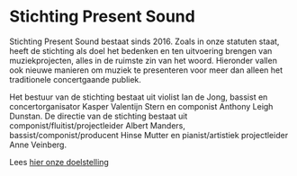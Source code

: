 # Stichting Present Sound

Stichting Present Sound bestaat sinds 2016. Zoals in onze statuten staat, heeft de stichting als doel het bedenken en ten uitvoering brengen van muziekprojecten, alles in de ruimste zin van het woord. Hieronder vallen ook nieuwe manieren om muziek te presenteren voor meer dan alleen het traditionele concertgaande publiek.

Het bestuur van de stichting bestaat uit violist Ian de Jong, bassist en concertorganisator Kasper Valentijn Stern en componist Anthony Leigh Dunstan. De directie van de stichting bestaat uit componist/fluitist/projectleider Albert Manders,  bassist/componist/producent Hinse Mutter en pianist/artistiek projectleider Anne Veinberg. 

Lees [hier onze doelstelling](https://github.com/borrob/sps/blob/main/about.md)

